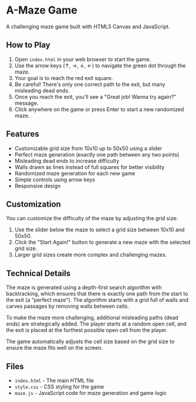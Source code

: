 # A-Maze Game

A challenging maze game built with HTML5 Canvas and JavaScript.

## How to Play

1. Open `index.html` in your web browser to start the game.
2. Use the arrow keys (↑, →, ↓, ←) to navigate the green dot through the maze.
3. Your goal is to reach the red exit square.
4. Be careful! There's only one correct path to the exit, but many misleading dead ends.
5. Once you reach the exit, you'll see a "Great job! Wanna try again?" message.
6. Click anywhere on the game or press Enter to start a new randomized maze.

## Features

- Customizable grid size from 10x10 up to 50x50 using a slider
- Perfect maze generation (exactly one path between any two points)
- Misleading dead ends to increase difficulty
- Walls drawn as lines instead of full squares for better visibility
- Randomized maze generation for each new game
- Simple controls using arrow keys
- Responsive design

## Customization

You can customize the difficulty of the maze by adjusting the grid size:
1. Use the slider below the maze to select a grid size between 10x10 and 50x50.
2. Click the "Start Again!" button to generate a new maze with the selected grid size.
3. Larger grid sizes create more complex and challenging mazes.

## Technical Details

The maze is generated using a depth-first search algorithm with backtracking, which ensures that there is exactly one path from the start to the exit (a "perfect maze"). The algorithm starts with a grid full of walls and carves passages by removing walls between cells.

To make the maze more challenging, additional misleading paths (dead ends) are strategically added. The player starts at a random open cell, and the exit is placed at the furthest possible open cell from the player.

The game automatically adjusts the cell size based on the grid size to ensure the maze fits well on the screen.

## Files

- `index.html` - The main HTML file
- `style.css` - CSS styling for the game
- `maze.js` - JavaScript code for maze generation and game logic 